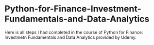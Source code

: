 # Python-for-Finance-Investment-Fundamentals-and-Data-Analytics

Here is all steps I had completed in the course of Python for Finance: Investmetn Fundamentals and Data Analytics provided by Udemy.
